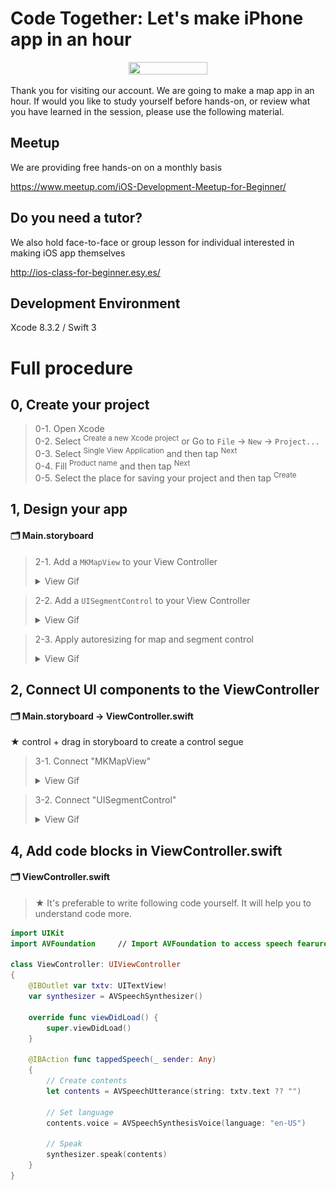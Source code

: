 # Code Together: Let's make iPhone app in an hour

  <div style="text-align:center"><img src ="https://github.com/iosClassForBeginner/mapApp/preview.PNG" width="50%" height="50%"/></div>  

  Thank you for visiting our account. We are going to make a map app in an hour. If would you like to study yourself before hands-on, or review what you have learned in the session, please use the following material.

## Meetup
We are providing free hands-on on a monthly basis

https://www.meetup.com/iOS-Development-Meetup-for-Beginner/

## Do you need a tutor?
We also hold face-to-face or group lesson for individual interested in making iOS app themselves

http://ios-class-for-beginner.esy.es/

## Development Environment
  Xcode 8.3.2 / Swift 3

# Full procedure
## 0, Create your project

> 0-1. Open Xcode  
> 0-2. Select <sup>Create a new Xcode project</sup> or Go to <code>File</code> → <code>New</code> → <code>Project...</code>  
> 0-3. Select <sup>Single View Application</sup> and then tap <sup>Next</sup>  
> 0-4. Fill <sup>Product name</sup> and then tap <sup>Next</sup>  
> 0-5. Select the place for saving your project and then tap <sup>Create</sup>  

## 1, Design your app
#### 🗂 Main.storyboard

> 2-1. Add a <code>MKMapView</code> to your View Controller
> <details>
>   <summary>View Gif</summary>
>   <div style="text-align:center"><img src ="https://github.com/iosClassForBeginner/speech-en/blob/master/resources/0.gif" /> >     </div>
> </details>

> 2-2. Add a <code>UISegmentControl</code> to your View Controller
> <details>
>   <summary>View Gif</summary>
>   <div style="text-align:center"><img src ="https://github.com/iosClassForBeginner/speech-en/blob/master/resources/0.gif" /> >     </div>
> </details>

> 2-3. Apply autoresizing for map and segment control
> <details>
>   <summary>View Gif</summary>
>   <div style="text-align:center"><img src ="https://github.com/iosClassForBeginner/speech-en/blob/master/resources/0.gif" /> >     </div>
> </details>


## 2, Connect UI components to the ViewController
#### 🗂 Main.storyboard → ViewController.swift  
  ★  control + drag in storyboard to create a control segue
  
> 3-1. Connect "MKMapView"
> <details>
>   <summary>View Gif</summary>
>   <div style="text-align:center">
>     <img src ="https://github.com/iosClassForBeginner/speech-en/blob/master/resources/3-1.gif" />
>   </div>
>  </details>

> 3-2. Connect "UISegmentControl"
> <details>
>   <summary>View Gif</summary>
>   <div style="text-align:center">
>     <img src ="https://github.com/iosClassForBeginner/speech-en/blob/master/resources/3-2.gif" />
>   </div>
> </details>


## 4, Add code blocks in ViewController.swift
#### 🗂 ViewController.swift  
> ★ It's preferable to write following code yourself. It will help you to understand code more.

```Swift  
import UIKit
import AVFoundation     // Import AVFoundation to access speech fearure

class ViewController: UIViewController
{
    @IBOutlet var txtv: UITextView!
    var synthesizer = AVSpeechSynthesizer()

    override func viewDidLoad() {
        super.viewDidLoad()
    }

    @IBAction func tappedSpeech(_ sender: Any)
    {
        // Create contents
        let contents = AVSpeechUtterance(string: txtv.text ?? "")

        // Set language
        contents.voice = AVSpeechSynthesisVoice(language: "en-US")

        // Speak
        synthesizer.speak(contents)
    }
}
```
